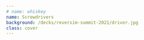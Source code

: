 ```yaml
---
# name: whiskey
name: Screwdrivers
background: /decks/reversim-summit-2021/driver.jpg
class: cover
---
```


<!-- <aside slot="presenter">
Freighters spent 2/3 of their time at port
On average, they spent 3 weeks in port
Cargo theft was extremely common
X% of whiskey was stolen
</aside> -->
